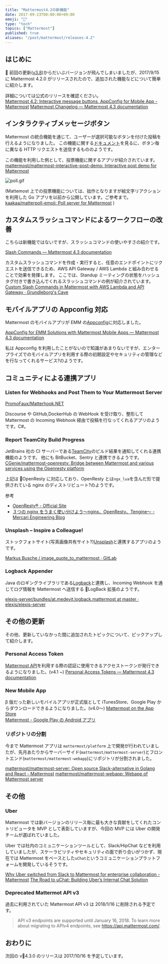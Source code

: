 ```yaml
---
title: "Mattermost4.2の新機能"
date: 2017-09-23T00:00:00+09:00
emoji: "📣"
type: "tech"
topics: ["Mattermost"]
published: true
aliases: "/post/mattermost/releases-4.2"
---
```


## はじめに

 前回の更新([v3.8](https://qiita.com/kaakaa_hoe/items/1ae33a780a4a17f4374b))からだいぶバージョンが飛んでしまいましたが、2017/9/15 に Mattermost 4.2.0 がリリースされたので、追加された機能などについて簡単に紹介します。

詳細については公式のリリースを確認ください。  
[Mattermost 4.2: Interactive message buttons, AppConfig for Mobile App - Mattermost](https://about.mattermost.com/blog/mattermost-4-2/)
[Mattermost Changelog — Mattermost 4.3 documentation](https://docs.mattermost.com/administration/changelog.html#release-v4-2-0)

## インタラクティブメッセージボタン

Mattermost の統合機能を通じて、ユーザーが選択可能なボタンを付けた投稿を行えるようになりました。
この機能に関する[ドキュメント](https://docs.mattermost.com/developer/interactive-message-buttons.html)を見るに、ボタン毎に異なる HTTP リクエストを送信するもののようです。

この機能を利用した例として、投票機能に関するアプリが紹介されています。
[mattermost/mattermost-interactive-post-demo: Interactive post demo for Mattermost](https://github.com/mattermost/mattermost-interactive-post-demo)

![poll.gif](https://qiita-image-store.s3.amazonaws.com/0/9891/5c7cb180-2aa0-d9c3-9f23-d548c9dc39cb.gif)

(Mattemost 上での投票機能については、拙作となりますが絵文字リアクションを利用した Go アプリを以前から公開しています。ご参考まで。 [kaakaa/matterpoll-emoji: Poll server for Mattermost](https://github.com/kaakaa/matterpoll-emoji) )

## カスタムスラッシュコマンドによるワークフローの改善

こちらは新機能ではないですが、スラッシュコマンドの使いやすさの紹介です。

[Slash Commands — Mattermost 4.3 documentation](https://docs.mattermost.com/developer/slash-commands.html#slash-commands)

カスタムスラッシュコマンドを作成・実行すると、任意のエンドポイントにリクエストを送信できるため、AWS API Gateway / AWS Lambda と組み合わせることで効果を発揮します。
ここでは、Standup ミーティングの状態をハッシュタグ付きで書き込んでくれるスラッシュコマンドの例が紹介されています。
[Custom Slash Commands in Mattermost with AWS Lambda and API Gateway · Grundleborg's Cave](https://grundleborg.github.io/posts/mattermost-custom-slash-command-aws-lambda/)

## モバイルアプリの Appconfig 対応

Mattermost のモバイルアプリが EMM の[Appconfig](https://www.appconfig.org)に対応しました。

[AppConfig for EMM Solutions with Mattermost Mobile Apps — Mattermost 4.3 documentation](https://docs.mattermost.com/mobile/mobile-appconfig.html)

私は Appconfig を利用したことがないので知識があまりないですが、エンタープライズでのモバイルアプリを利用する際の初期設定やセキュリティの管理などを行なってくれるサービス?のようです。

## コミュニティによる連携アプリ

### Listen for Webhooks and Post Them to Your Mattermost Server

[PromoFaux/Matterhook.NET](https://github.com/PromoFaux/Matterhook.NET)

Discourse や GitHub,DockerHub の WebHook を受け取り、整形して Mattermost の Incoming Webhook 経由で投稿を行なってくれるアプリのようです。C#。

### Report TeamCity Build Progress

JetBrains 社の CI サーバーである[TeamCity](https://www.jetbrains.com/teamcity/)のビルド結果を通知してくれる連携機能のようです。
他にも BitBucket、Sentry と連携できるようです。
[CGenie/mattermost-openresty: Bridge between Mattermost and various services using the Openresty platform](https://github.com/cgenie/mattermost-openresty#teamcity-integration)

上記は OpenResty に対応しており、OpenResty とは`ngx_lua`を含んだ形で提供されている nginx のディストリビュート?のようです。

参考

- [OpenResty® - Official Site](https://openresty.org/en/)
- [３つの nginx をうまく使い分けよう〜nginx、OpenResty、Tengine〜 - Mercari Engineering Blog](http://tech.mercari.com/entry/2016/05/25/170108)

### Unsplash – Inspire a Colleague!

ストックフォトサイト(写真画像共有サイト?)[Unsplash](https://unsplash.com/)と連携するアプリのようです。

[Markus Busche / image_quote_to_mattermost · GitLab](https://gitlab.com/m-busche/image_quote_to_mattermost#imagequote)

### Logback Appender

Java のロギングライブラリである[Logback](https://logback.qos.ch/)と連携し、Incoming Webhook を通じてログ情報を Mattermost へ送信する LogBack 拡張のようです。

[elexis-server/bundles/at.medevit.logback.mattermost at master · elexis/elexis-server](https://github.com/elexis/elexis-server/tree/master/bundles/at.medevit.logback.mattermost)

## その他の更新

その他、更新していなかった間に追加されたトピックについて、ピックアップして紹介します。

### Personal Access Token

[Mattermost API](https://api.mattermost.com/)を利用する際の認証に使用できるアクセストークンが発行できるようになりました。(v4.1 ~)
[Personal Access Tokens — Mattermost 4.3 documentation](https://docs.mattermost.com/developer/personal-access-tokens.html)

### New Mobile App

β 版だった新しいモバイルアプリが正式版として iTunesStore、Google Play からダウンロードできるようになりました。(v4.0〜)
[Mattermost on the App Store](https://itunes.apple.com/us/app/mattermost/id1257222717?mt=8)  
[Mattermost - Google Play の Android アプリ](https://play.google.com/store/apps/details?id=com.mattermost.rn)

### リポジトリの分割

今まで Mattermost アプリは `mattermost/platform` 上で開発が行われていましたが、先月あたりからサーバーサイド(`mattermost/mattermost-server`)とフロントエンド(`mattermost/mattermost-webapp`)にリポジトリが分割されました。

[mattermost/mattermost-server: Open source Slack-alternative in Golang and React - Mattermost](https://github.com/mattermost/mattermost-server)
[mattermost/mattermost-webapp: Webapp of Mattermost server](https://github.com/mattermost/mattermost-webapp)

## その他

### Uber

Mattermost では新バージョンのリリース毎に最も大きな貢献をしてくれたコントリビュータを MVP として表彰していますが、今回の MVP には Uber の開発チームが選ばれていました。

Uber では社内のコミュニケーションツールとして、Slack/HipChat などを利用していましたが、スケーラビリティやセキュリティの面で折り合いがつかず、現在では Mattermost をベースとした`uChat`というコミュニケーションプラットフォームを開発しているそうです。

[Why Uber switched from Slack to Mattermost for enterprise collaboration - Mattermost](https://about.mattermost.com/blog/how-uber-uses-mattermost-to-enhance-enterprise-wide-communications/)
[The Road to uChat: Building Uber’s Internal Chat Solution](https://eng.uber.com/uchat/?utm_term=3SPQcbSS7Rv3yei2CY1JZxJnUkmxuwWZuXO5V40&adg_id=218769&cid=10078&utm_campaign=affiliate-ir-Skimbit%20Ltd._1_-99_national_D_all_ACQ_cpa_en&utm_content=&utm_source=affiliate-ir)

### Deprecated Mattermot API v3

過去に利用されていた Mattermost API v3 は 2018/1/16 に削除される予定です。

> API v3 endpoints are supported until January 16, 2018. To learn more about migrating to APIv4 endpoints, see https://api.mattermost.com/.

## おわりに

次回の v4.3.0 のリリースは 2017/10/16 を予定しています。
